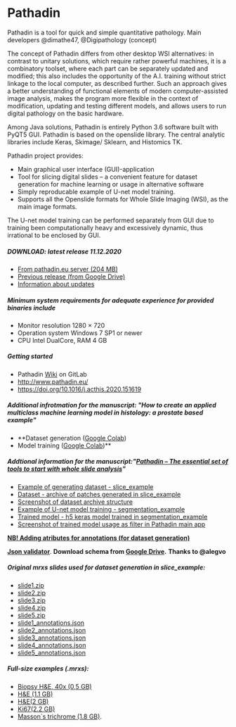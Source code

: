 # Pathadin

Pathadin is a tool for quick and simple quantitative pathology. Main developers @dimathe47, @Digipathology (concept)

The concept of Pathadin differs from other desktop WSI alternatives: in contrast to unitary solutions, which require rather powerful machines, it is a combinatory toolset, where each part can be separately updated and modified; this also includes the opportunity of the A.I. training without strict linkage to the local computer, as described further. Such an approach gives a better understanding of functional elements of modern computer-assisted image analysis, makes the program more flexible in the context of modification, updating and testing different models, and allows users to run digital pathology on the basic hardware.

Among Java solutions, Pathadin is entirely Python 3.6 software built with PyQT5 GUI. Pathadin is based on the openslide library. The central analytic libraries include Keras, Skimage/ Sklearn, and Histomics TK.

Pathadin project provides:
- Main graphical user interface (GUI)-application
- Tool for slicing digital slides – a convenient feature for dataset generation for machine learning or usage in alternative software
- Simply reproducable example of U-net model training.
- Supports all the Openslide formats for Whole Slide Imaging (WSI), as the main image formats.

The U-net model training can be performed separately from GUI due to training been computationally heavy and excessively dynamic, thus irrational to be enclosed by GUI.

##### DOWNLOAD: latest release 11.12.2020
- [From pathadin.eu server (204 MB)](http://pathadin.eu/pathadin/temp/11_12_2020/PathadinSetup.exe)
- [Previous release (from Google Drive)](https://drive.google.com/file/d/1cdsMnvA7apIe_uVluG4WS0goSyEHVEJC/view?usp=sharing)
- [Information about updates](https://gitlab.com/Digipathology/Pathadin/-/wikis/Update-information)

##### Minimum system requirements for adequate experience for provided binaries include
* Monitor resolution 1280 × 720
* Operation system Windows 7 SP1 or newer
* CPU Intel DualCore, RAM 4 GB

##### Getting started
* Pathadin [Wiki](https://gitlab.com/Digipathology/Pathadin/-/wikis/home) on GitLab
* http://www.pathadin.eu/
* https://doi.org/10.1016/j.acthis.2020.151619

##### **Additional infrotmation for the manuscript: "How to create an applied multiclass machine learning model in histology: a prostate based example"**
- **Dataset generation ([Google Colab](https://colab.research.google.com/drive/1gY4rloBJj1xqR325AJDM_8CC6hDrqsl7?usp=sharing))
- Model training ([Google Colab](https://colab.research.google.com/drive/1NMo3vjvpE_CGbXZLGSTa3pOwKYsAtCdX?usp=sharing))**



##### **Addtional information for the manuscript:"[Pathadin – The essential set of tools to start with whole slide analysis](https://doi.org/10.1016/j.acthis.2020.151619)"**
* [Example of generating dataset - slice_example](https://colab.research.google.com/drive/1ZWul3MWKwKVNJXz6S1AsMeDifrSWpkla?usp=sharing)
* [Dataset - archive of patches generated in slice_example](https://www.pathadin.eu/pathadin/pathadin_examples/segmentation_example/data/slice_example_patches.zip)
* [Screenshot of dataset archive structure](https://www.pathadin.eu/pathadin/pathadin_examples/segmentation_example/slice_example_patches_screen.png)
* [Example of U-net model training - segmentation_example](https://colab.research.google.com/drive/19uCd12Ru9Gu3Mk9wOgTPmJ6ItKyy1pWl?usp=sharing)
* [Trained model - h5 keras model trained in segmentation_example](https://www.pathadin.eu/pathadin/Stroma&Glands.h5)
* [Screenshot of trained model usage as filter in Pathadin main app](https://www.pathadin.eu/pathadin/Stroma&Glands.h5)

**[NB! Adding atributes for annotations (for dataset generation)](https://gitlab.com/Digipathology/Pathadin/-/wikis/Annotations)**

**[Json validator](https://www.jsonschemavalidator.net/)**.
**Download schema from [Google Drive](https://drive.google.com/file/d/1HNBHM_bFZ4ySrucATiyi6MBIDosCg4oX/view?usp=sharing).**
**Thanks to @alegvo**

##### Original mrxs slides used for dataset generation in slice_example:
* [slide1.zip](https://www.pathadin.eu/pathadin/pathadin_examples/slice_example/original_data/slide1.zip)
* [slide2.zip](https://www.pathadin.eu/pathadin/pathadin_examples/slice_example/original_data/slide2.zip)
* [slide3.zip](https://www.pathadin.eu/pathadin/pathadin_examples/slice_example/original_data/slide3.zip)
* [slide4.zip](https://www.pathadin.eu/pathadin/pathadin_examples/slice_example/original_data/slide4.zip)
* [slide5.zip](https://www.pathadin.eu/pathadin/pathadin_examples/slice_example/original_data/slide5.zip)
* [slide1_annotations.json](https://www.pathadin.eu/pathadin/pathadin_examples/slice_example/original_data/slide1_annotations.json)
* [slide2_annotations.json](https://www.pathadin.eu/pathadin/pathadin_examples/slice_example/original_data/slide2_annotations.json)
* [slide3_annotations.json](https://www.pathadin.eu/pathadin/pathadin_examples/slice_example/original_data/slide3_annotations.json)
* [slide4_annotations.json](https://www.pathadin.eu/pathadin/pathadin_examples/slice_example/original_data/slide4_annotations.json)
* [slide5_annotations.json](https://www.pathadin.eu/pathadin/pathadin_examples/slice_example/original_data/slide5_annotations.json)


##### Full-size examples (.mrxs):
* [Biopsy H&E, 40x (0,5 GB)](https://www.pathadin.eu/pathadin/biopsy(40x).zip)
* [H&E (1.1 GB)](https://www.pathadin.eu/pathadin/H&E.zip)
* [H&E(2 GB)](https://www.pathadin.eu/pathadin/HemEosin.zip)
* [Ki67(2.2 GB)](https://www.pathadin.eu/pathadin/Ki67.zip)
* [Masson`s trichrome (1.8 GB)](https://www.pathadin.eu/pathadin/Massons.zip).

